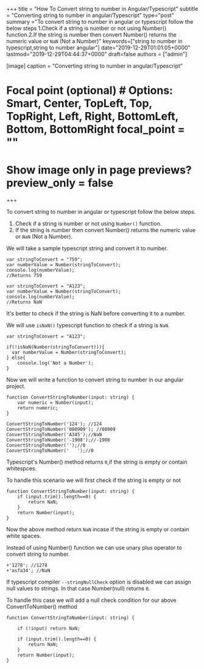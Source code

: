 +++ title = "How To Convert string to number in Angular/Typescript" subtitle = "Converting string to number in angular/Typescript" type="post" summary ="To convert string to number in angular or typescript follow the below steps 1.Check if a string is number or not using Number() function.2.If the string is number then convert Number() returns the numeric value or `NaN` (Not a Number)" keywords=["string to number in typescript,string to number angular"] date="2019-12-29T01:01:05+0000" lastmod="2019-12-29T04:44:37+0000" draft=false authors = ["admin"]

[image] caption = "Converting string to number in angular/Typescript"

  # Focal point (optional) # Options: Smart, Center, TopLeft, Top, TopRight, Left, Right, BottomLeft, Bottom, BottomRight focal_point = ""

  # Show image only in page previews? preview_only = false

+++

To convert string to number in angular or typescript follow the below steps.

1. Check if a string is number or not using `Number()` function.
2. If the string is number then convert Number() returns the numeric value or `NaN` (Not a Number).

We will take a sample typescript string and convert it to number.

```
var stringToConvert = "759";
var numberValue = Number(stringToConvert);
console.log(numberValue);
//Returns 759

var stringToConvert = "A123";
var numberValue = Number(stringToConvert);
console.log(numberValue);
//Returns NaN

```

It's better to check if the string is NaN before converting it to a number.

We will use `isNaN()` typescript function to check if a string is `NaN`.

```
var stringToConvert = "A123";

if(!isNaN(Number(stringToConvert))){
  var numberValue = Number(stringToConvert);
} else{
    console.log('Not a Number');
}

```

Now we will write a function to convert string to number in our angular project.

```
function ConvertStringToNumber(input: string) {
    var numeric = Number(input);
    return numeric;
}

ConvertStringToNumber('124'); //124
ConvertStringToNumber('080909'); //80909
ConvertStringToNumber('A345');//NaN
ConvertStringToNumber('-1908');//-1908
ConvertStringToNumber('');//0
ConvertStringToNumber('   ');//0
```

Typescript's Number() method returns `0`,if the string is empty or contain whitespces.

To handle this scenario we will first check if the string is empty or not

```
function ConvertStringToNumber(input: string) { 
    if (input.trim().length==0) { 
        return NaN;
    }
    return Number(input);
}
```

Now the above method return `NaN` incase if the string is empty or contain white spaces.

Instead of using Number() function we can use unary plus operator to convert string to number.

```
+'1278'; //1278
+'asfa34'; //NaN
```

If typescript compiler `--stringNullCheck` option is disabled we can assign null values to strings. In that case Number(null) returns `0`.

To handle this case we will add a null check condition for our above ConvertToNumber() method

```
function ConvertStringToNumber(input: string) { 

    if (!input) return NaN;

    if (input.trim().length==0) { 
        return NaN;
    }
    return Number(input);
}

```